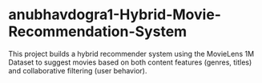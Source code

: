 # anubhavdogra1-Hybrid-Movie-Recommendation-System
This project builds a hybrid recommender system using the MovieLens 1M Dataset to suggest movies based on both content features (genres, titles) and collaborative filtering (user behavior).
